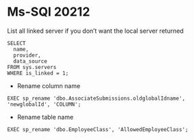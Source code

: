 # Ms-SQl 20212

List all linked server if you don’t want the local server returned
```
SELECT 
  name,
  provider,
  data_source
FROM sys.servers
WHERE is_linked = 1;

```


* Rename column name
```
EXEC sp_rename 'dbo.AssociateSubmissions.oldglobalIdname', 'newglobalId', 'COLUMN';
```

* Rename table name 
```
EXEC sp_rename 'dbo.EmployeeClass', 'AllowedEmployeeClass';
```
